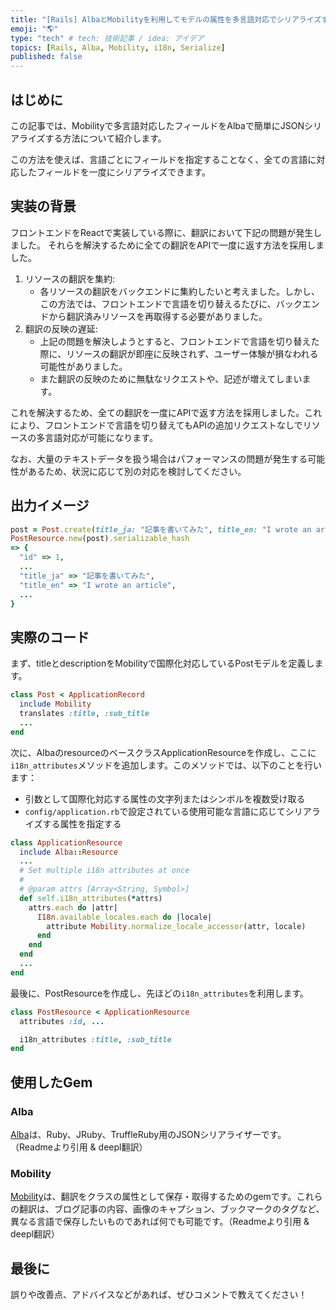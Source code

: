 ```yaml
---
title: "[Rails] AlbaとMobilityを利用してモデルの属性を多言語対応でシリアライズする"
emoji: "🌎"
type: "tech" # tech: 技術記事 / idea: アイデア
topics: [Rails, Alba, Mobility, i18n, Serialize]
published: false
---
```


## はじめに

この記事では、Mobilityで多言語対応したフィールドをAlbaで簡単にJSONシリアライズする方法について紹介します。

この方法を使えば、言語ごとにフィールドを指定することなく、全ての言語に対応したフィールドを一度にシリアライズできます。

## 実装の背景

フロントエンドをReactで実装している際に、翻訳において下記の問題が発生しました。
それらを解決するために全ての翻訳をAPIで一度に返す方法を採用しました。
1. リソースの翻訳を集約:
    - 各リソースの翻訳をバックエンドに集約したいと考えました。しかし、この方法では、フロントエンドで言語を切り替えるたびに、バックエンドから翻訳済みリソースを再取得する必要がありました。
2. 翻訳の反映の遅延:
    - 上記の問題を解決しようとすると、フロントエンドで言語を切り替えた際に、リソースの翻訳が即座に反映されず、ユーザー体験が損なわれる可能性がありました。
    - また翻訳の反映のために無駄なリクエストや、記述が増えてしまいます。

これを解決するため、全ての翻訳を一度にAPIで返す方法を採用しました。これにより、フロントエンドで言語を切り替えてもAPIの追加リクエストなしでリソースの多言語対応が可能になります。

なお、大量のテキストデータを扱う場合はパフォーマンスの問題が発生する可能性があるため、状況に応じて別の対応を検討してください。

## 出力イメージ

```ruby
post = Post.create(title_ja: "記事を書いてみた", title_en: "I wrote an article", ...)
PostResource.new(post).serializable_hash
=> {
  "id" => 1,
  ...
  "title_ja" => "記事を書いてみた",
  "title_en" => "I wrote an article",
  ...
}
```

## 実際のコード

まず、titleとdescriptionをMobilityで国際化対応しているPostモデルを定義します。

```ruby:app/models/post.rb
class Post < ApplicationRecord
  include Mobility
  translates :title, :sub_title
  ...
end
```

次に、AlbaのresourceのベースクラスApplicationResourceを作成し、ここに`i18n_attributes`メソッドを追加します。このメソッドでは、以下のことを行います：
- 引数として国際化対応する属性の文字列またはシンボルを複数受け取る
- `config/application.rb`で設定されている使用可能な言語に応じてシリアライズする属性を指定する

```ruby:app/resources/application_resource.rb
class ApplicationResource
  include Alba::Resource
  ...
  # Set multiple i18n attributes at once
  #
  # @param attrs [Array<String, Symbol>]
  def self.i18n_attributes(*attrs)
    attrs.each do |attr|
      I18n.available_locales.each do |locale|
        attribute Mobility.normalize_locale_accessor(attr, locale)
      end
    end
  end
  ...
end
```

最後に、PostResourceを作成し、先ほどの`i18n_attributes`を利用します。

```ruby:app/resources/post_resource.rb
class PostResource < ApplicationResource
  attributes :id, ...

  i18n_attributes :title, :sub_title
end
```

## 使用したGem

### Alba

[Alba](https://github.com/okuramasafumi/alba)は、Ruby、JRuby、TruffleRuby用のJSONシリアライザーです。  
（Readmeより引用 & deepl翻訳）

### Mobility

[Mobility](https://github.com/shioyama/mobility?tab=readme-ov-file#mobility)は、翻訳をクラスの属性として保存・取得するためのgemです。これらの翻訳は、ブログ記事の内容、画像のキャプション、ブックマークのタグなど、異なる言語で保存したいものであれば何でも可能です。（Readmeより引用 & deepl翻訳）

## 最後に

誤りや改善点、アドバイスなどがあれば、ぜひコメントで教えてください！
